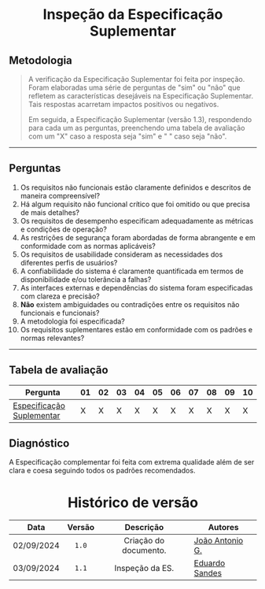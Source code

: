 <center>

# Inspeção da Especificação Suplementar

</center>

## Metodologia

> A verificação da Especificação Suplementar foi feita por inspeção. Foram elaboradas uma série de perguntas de "sim" ou "não" que refletem as características desejáveis na Especificação Suplementar. Tais respostas acarretam impactos positivos ou negativos.
>
> Em seguida, a Especificação Suplementar (versão 1.3), respondendo para cada um as perguntas, preenchendo uma tabela de avaliação com um "X" caso a resposta seja "sim" e " " caso seja "não". 

---

## Perguntas

1. Os requisitos não funcionais estão claramente definidos e descritos de maneira compreensível?
2. Há algum requisito não funcional crítico que foi omitido ou que precisa de mais detalhes?
3. Os requisitos de desempenho especificam adequadamente as métricas e condições de operação?
4. As restrições de segurança foram abordadas de forma abrangente e em conformidade com as normas aplicáveis?
5. Os requisitos de usabilidade consideram as necessidades dos diferentes perfis de usuários?
6. A confiabilidade do sistema é claramente quantificada em termos de disponibilidade e/ou tolerância a falhas?
7. As interfaces externas e dependências do sistema foram especificadas com clareza e precisão?
8. **Não** existem ambiguidades ou contradições entre os requisitos não funcionais e funcionais?
9. A metodologia foi especificada?
10. Os requisitos suplementares estão em conformidade com os padrões e normas relevantes?


---

## Tabela de avaliação


<div style="margin: 0 auto; width: fit-content;">

| Pergunta                                       | 01  | 02  | 03  | 04  | 05  | 06  | 07  | 08  | 09  | 10  |
| ---------------------------------------------- | --- | --- | --- | --- | --- | --- | --- | --- | --- | --- |
| [Especificação Suplementar](../Modulo-2/es.md) | X   | X   | X   | X   | X   | X   | X   | X   | X   | X   |

## Diagnóstico
A Especificação complementar foi feita com extrema qualidade além de ser clara e coesa seguindo todos os padrões recomendados.

</div>

<center>

# Histórico de versão

</center>

<div style="margin: 0 auto; width: fit-content;">

|    Data    | Versão |       Descrição       | Autores                                             |
| :--------: | :----: | :-------------------: | --------------------------------------------------- |
| 02/09/2024 | `1.0`  | Criação do documento. | [João Antonio G.](https://github.com/joaoseisei)    |
| 03/09/2024 | `1.1`  |    Inspeção da ES.    | [Eduardo Sandes](https://github.com/DiceRunner714) |


</div>
